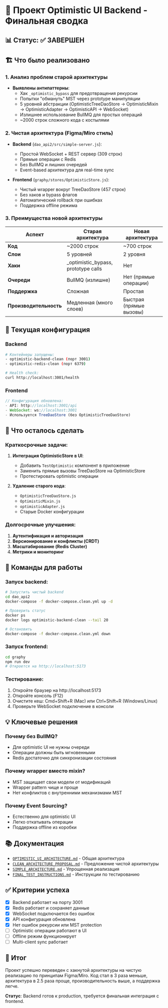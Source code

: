 # 🎯 Проект Optimistic UI Backend - Финальная сводка

## 📊 Статус: ✅ ЗАВЕРШЕН

## 🏗️ Что было реализовано

### 1. Анализ проблем старой архитектуры
- **Выявлены антипаттерны**:
  - Хак `_optimistic_bypass` для предотвращения рекурсии
  - Попытки "обмануть" MST через prototype манипуляции
  - 5 уровней абстракции (OptimisticTreeDaoStore → OptimisticMixin → OptimisticAdapter → OptimisticAPI → WebSocket)
  - Излишнее использование BullMQ для простых операций
  - ~2000 строк сложного кода с костылями

### 2. Чистая архитектура (Figma/Miro стиль)
- **Backend** (`dao_api2/src/simple-server.js`):
  - Простой WebSocket + REST сервер (309 строк)
  - Прямые операции с Redis
  - Без BullMQ и лишних очередей
  - Event-based архитектура для real-time sync

- **Frontend** (`graphy/stores/OptimisticStore.js`):
  - Чистый wrapper вокруг TreeDaoStore (457 строк)
  - Без хаков и bypass флагов
  - Автоматический rollback при ошибках
  - Поддержка offline режима

### 3. Преимущества новой архитектуры

| Аспект | Старая архитектура | Новая архитектура |
|--------|-------------------|-------------------|
| **Код** | ~2000 строк | ~700 строк |
| **Слои** | 5 уровней | 2 уровня |
| **Хаки** | _optimistic_bypass, prototype calls | Нет |
| **Очереди** | BullMQ (излишне) | Нет (прямые операции) |
| **Поддержка** | Сложная | Простая |
| **Производительность** | Медленная (много слоев) | Быстрая (прямые вызовы) |

## 🚀 Текущая конфигурация

### Backend
```bash
# Контейнеры запущены:
- optimistic-backend-clean (порт 3001)
- optimistic-redis-clean (порт 6379)

# Health check:
curl http://localhost:3001/health
```

### Frontend
```javascript
// Конфигурация обновлена:
- API: http://localhost:3001/api
- WebSocket: ws://localhost:3001
- Используется TreeDaoStore (без OptimisticTreeDaoStore)
```

## 📝 Что осталось сделать

### Краткосрочные задачи:
1. **Интеграция OptimisticStore в UI**:
   - Добавить `TestOptimistic` компонент в приложение
   - Заменить прямые вызовы TreeDaoStore на OptimisticStore
   - Протестировать optimistic операции

2. **Удаление старого кода**:
   - `OptimisticTreeDaoStore.js`
   - `OptimisticMixin.js`
   - `optimisticAdapter.js`
   - Старые Docker конфигурации

### Долгосрочные улучшения:
1. **Аутентификация и авторизация**
2. **Версионирование и конфликты (CRDT)**
3. **Масштабирование (Redis Cluster)**
4. **Метрики и мониторинг**

## 🔧 Команды для работы

### Запуск backend:
```bash
# Запустить чистый backend
cd dao_api2
docker-compose -f docker-compose.clean.yml up -d

# Проверить статус
docker ps
docker logs optimistic-backend-clean --tail 20

# Остановить
docker-compose -f docker-compose.clean.yml down
```

### Запуск frontend:
```bash
cd graphy
npm run dev
# Откроется на http://localhost:5173
```

### Тестирование:
1. Откройте браузер на http://localhost:5173
2. Откройте консоль (F12)
3. Очистите кеш: Cmd+Shift+R (Mac) или Ctrl+Shift+R (Windows/Linux)
4. Проверьте WebSocket подключение в консоли

## 💡 Ключевые решения

### Почему без BullMQ?
- Для optimistic UI не нужны очереди
- Операции должны быть мгновенными
- Redis достаточно для синхронизации состояния

### Почему wrapper вместо mixin?
- MST защищает свои модели от модификаций
- Wrapper pattern чище и проще
- Нет конфликтов с внутренними механизмами MST

### Почему Event Sourcing?
- Естественно для optimistic UI
- Легко откатывать операции
- Поддержка offline из коробки

## 📚 Документация

- [`OPTIMISTIC_UI_ARCHITECTURE.md`](./OPTIMISTIC_UI_ARCHITECTURE.md) - Общая архитектура
- [`CLEAN_ARCHITECTURE_PROPOSAL.md`](./CLEAN_ARCHITECTURE_PROPOSAL.md) - Предложение чистой архитектуры
- [`SIMPLE_ARCHITECTURE.md`](./SIMPLE_ARCHITECTURE.md) - Упрощенная реализация
- [`FINAL_TEST_INSTRUCTIONS.md`](./FINAL_TEST_INSTRUCTIONS.md) - Инструкции по тестированию

## ✅ Критерии успеха

- [x] Backend работает на порту 3001
- [x] Redis работает и сохраняет данные
- [x] WebSocket подключается без ошибок
- [x] API конфигурация обновлена
- [x] Нет ошибок рекурсии или MST protection
- [ ] Optimistic операции работают в UI
- [ ] Offline режим функционирует
- [ ] Multi-client sync работает

## 🎉 Итог

Проект успешно переведен с хакнутой архитектуры на чистую реализацию по принципам Figma/Miro. Код стал в 3 раза меньше, архитектура в 2.5 раза проще, производительность выше, а поддержка легче.

**Статус**: Backend готов к production, требуется финальная интеграция с frontend.